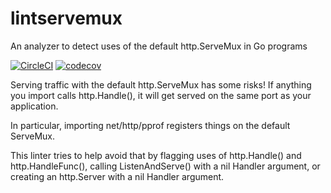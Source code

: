 # lintservemux
An analyzer to detect uses of the default http.ServeMux in Go programs

[![CircleCI](https://circleci.com/gh/reillywatson/lintservemux.svg?style=svg)](https://circleci.com/gh/reillywatson/lintservemux)
[![codecov](https://codecov.io/gh/reillywatson/lintservemux/branch/master/graph/badge.svg)](https://codecov.io/gh/reillywatson/lintservemux)

Serving traffic with the default http.ServeMux has some risks! If anything you import calls http.Handle(), it will get served on the same port as your application.

In particular, importing net/http/pprof registers things on the default ServeMux.

This linter tries to help avoid that by flagging uses of http.Handle() and http.HandleFunc(), calling ListenAndServe() with a nil Handler argument, or creating an http.Server with a nil Handler argument.

